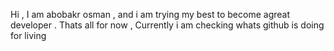 Hi ,
I am abobakr osman , and i am trying my best to become agreat developer .
Thats all for now , Currently i am checking whats github is doing for living 
